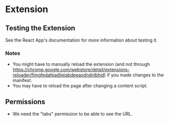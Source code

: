# Extension

## Testing the Extension

See the React App's documentation for more information about testing it.

### Notes

- You might have to manually reload the extension (and not through <https://chrome.google.com/webstore/detail/extensions-reloader/fimgfedafeadlieiabdeeaodndnlbhid>) if you made changes to the manifest.
- You may have to reload the page after changing a content script.

## Permissions

- We need the "tabs" permission to be able to see the URL.
